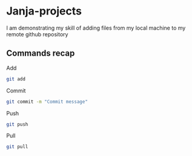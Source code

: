 # Janja-projects

I am demonstrating my skill of adding files from my local machine to my remote github repository

## Commands recap

Add

```bash
git add
```

Commit

```bash
git commit -m "Commit message"
```

Push

```bash
git push
```

Pull

```bash
git pull
```
